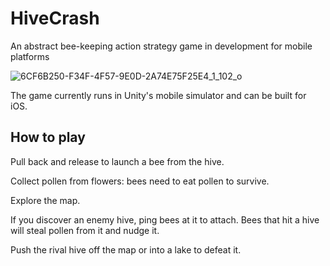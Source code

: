 # HiveCrash
An abstract bee-keeping action strategy game in development for mobile platforms

![6CF6B250-F34F-4F57-9E0D-2A74E75F25E4_1_102_o](https://user-images.githubusercontent.com/69108995/199711586-8c476f00-0bf5-4a3c-a481-24830eccbb8f.jpeg)


The game currently runs in Unity's mobile simulator and can be built for iOS.

## How to play

Pull back and release to launch a bee from the hive.

Collect pollen from flowers: bees need to eat pollen to survive.

Explore the map. 

If you discover an enemy hive, ping bees at it to attach. Bees that hit a hive will steal pollen from it and nudge it.

Push the rival hive off the map or into a lake to defeat it.
